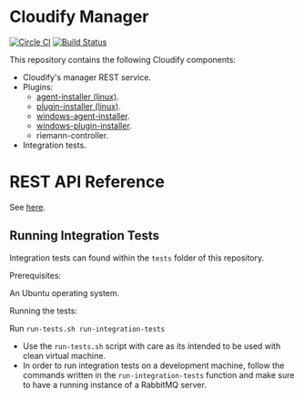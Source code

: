 # Cloudify Manager

[![Circle CI](https://circleci.com/gh/cloudify-cosmo/cloudify-manager/tree/master.svg?style=shield)](https://circleci.com/gh/cloudify-cosmo/cloudify-manager/tree/master)
[![Build Status](https://travis-ci.org/cloudify-cosmo/cloudify-manager.svg?branch=master)](https://travis-ci.org/cloudify-cosmo/cloudify-manager)

This repository contains the following Cloudify components:

* Cloudify's manager REST service.
* Plugins:
	* [agent-installer (linux)](http://getcloudify.org/guide/plugin-linux-agent-installer.html).
	* [plugin-installer (linux)](http://getcloudify.org/guide/plugin-installer-plugin.html).
	* [windows-agent-installer](http://getcloudify.org/guide/plugin-windows-agent-installer.html).
	* [windows-plugin-installer](http://getcloudify.org/guide/plugin-installer-plugin.html).
	* riemann-controller.
* Integration tests.

# REST API Reference

See [here](http://getcloudify.org/guide/reference-rest-api.html).

## Running Integration Tests

Integration tests can found within the `tests` folder of this repository.

Prerequisites:

An Ubuntu operating system.

Running the tests:

Run `run-tests.sh run-integration-tests`
- Use the `run-tests.sh` script with care as its intended to be used with clean virtual machine.
- In order to run integration tests on a development machine, follow the commands written in the `run-integration-tests` function and make sure to have a running instance of a RabbitMQ server.
